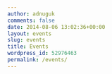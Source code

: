 ```yaml
---
author: adnuguk
comments: false
date: 2014-08-06 13:02:36+00:00
layout: events
slug: events
title: Events
wordpress_id: 52976463
permalink: /events/
---
```

